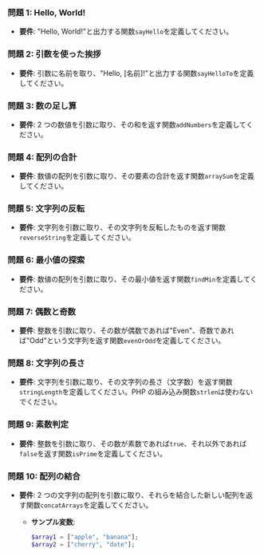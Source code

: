
### 問題 1: Hello, World!

- **要件**: "Hello, World!"と出力する関数`sayHello`を定義してください。

### 問題 2: 引数を使った挨拶

- **要件**: 引数に名前を取り、"Hello, [名前]!"と出力する関数`sayHelloTo`を定義してください。

### 問題 3: 数の足し算

- **要件**: 2 つの数値を引数に取り、その和を返す関数`addNumbers`を定義してください。

### 問題 4: 配列の合計

- **要件**: 数値の配列を引数に取り、その要素の合計を返す関数`arraySum`を定義してください。

### 問題 5: 文字列の反転

- **要件**: 文字列を引数に取り、その文字列を反転したものを返す関数`reverseString`を定義してください。

### 問題 6: 最小値の探索

- **要件**: 数値の配列を引数に取り、その最小値を返す関数`findMin`を定義してください。

### 問題 7: 偶数と奇数

- **要件**: 整数を引数に取り、その数が偶数であれば"Even"、奇数であれば"Odd"という文字列を返す関数`evenOrOdd`を定義してください。

### 問題 8: 文字列の長さ

- **要件**: 文字列を引数に取り、その文字列の長さ（文字数）を返す関数`stringLength`を定義してください。PHP の組み込み関数`strlen`は使わないでください。

### 問題 9: 素数判定

- **要件**: 整数を引数に取り、その数が素数であれば`true`、それ以外であれば`false`を返す関数`isPrime`を定義してください。

### 問題 10: 配列の結合

- **要件**: 2 つの文字列の配列を引数に取り、それらを結合した新しい配列を返す関数`concatArrays`を定義してください。

  - **サンプル変数**:
    ```php
    $array1 = ["apple", "banana"];
    $array2 = ["cherry", "date"];
    ```

